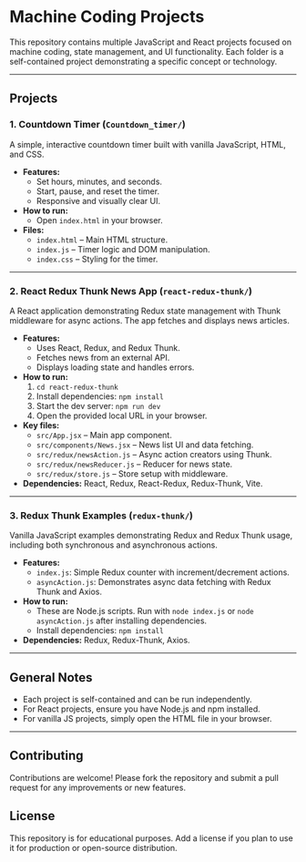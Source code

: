 # Machine Coding Projects

This repository contains multiple JavaScript and React projects focused on machine coding, state management, and UI functionality. Each folder is a self-contained project demonstrating a specific concept or technology.

---

## Projects

### 1. Countdown Timer (`Countdown_timer/`)

A simple, interactive countdown timer built with vanilla JavaScript, HTML, and CSS.

- **Features:**
  - Set hours, minutes, and seconds.
  - Start, pause, and reset the timer.
  - Responsive and visually clear UI.
- **How to run:**
  - Open `index.html` in your browser.
- **Files:**
  - `index.html` – Main HTML structure.
  - `index.js` – Timer logic and DOM manipulation.
  - `index.css` – Styling for the timer.

---

### 2. React Redux Thunk News App (`react-redux-thunk/`)

A React application demonstrating Redux state management with Thunk middleware for async actions. The app fetches and displays news articles.

- **Features:**
  - Uses React, Redux, and Redux Thunk.
  - Fetches news from an external API.
  - Displays loading state and handles errors.
- **How to run:**
  1. `cd react-redux-thunk`
  2. Install dependencies: `npm install`
  3. Start the dev server: `npm run dev`
  4. Open the provided local URL in your browser.
- **Key files:**
  - `src/App.jsx` – Main app component.
  - `src/components/News.jsx` – News list UI and data fetching.
  - `src/redux/newsAction.js` – Async action creators using Thunk.
  - `src/redux/newsReducer.js` – Reducer for news state.
  - `src/redux/store.js` – Store setup with middleware.
- **Dependencies:** React, Redux, React-Redux, Redux-Thunk, Vite.

---

### 3. Redux Thunk Examples (`redux-thunk/`)

Vanilla JavaScript examples demonstrating Redux and Redux Thunk usage, including both synchronous and asynchronous actions.

- **Features:**
  - `index.js`: Simple Redux counter with increment/decrement actions.
  - `asyncAction.js`: Demonstrates async data fetching with Redux Thunk and Axios.
- **How to run:**
  - These are Node.js scripts. Run with `node index.js` or `node asyncAction.js` after installing dependencies.
  - Install dependencies: `npm install`
- **Dependencies:** Redux, Redux-Thunk, Axios.

---

## General Notes

- Each project is self-contained and can be run independently.
- For React projects, ensure you have Node.js and npm installed.
- For vanilla JS projects, simply open the HTML file in your browser.

---

## Contributing

Contributions are welcome! Please fork the repository and submit a pull request for any improvements or new features.

## License

This repository is for educational purposes. Add a license if you plan to use it for production or open-source distribution.
